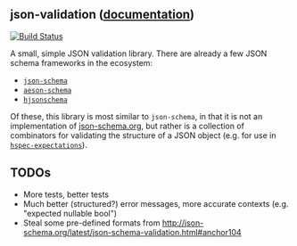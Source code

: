 ## json-validation ([documentation](https://mitchellwrosen.github.io/json-validation/))
[![Build Status](https://travis-ci.org/mitchellwrosen/json-validation.svg?branch=master)](https://travis-ci.org/mitchellwrosen/json-validation)

A small, simple JSON validation library. There are already a few JSON schema frameworks in the ecosystem:

- [`json-schema`](https://hackage.haskell.org/package/json-schema)
- [`aeson-schema`](https://hackage.haskell.org/package/aeson-schema)
- [`hjsonschema`](https://hackage.haskell.org/package/hjsonschema)

Of these, this library is most similar to `json-schema`, in that it is not an implementation of [json-schema.org](http://json-schema.org/), but rather is a collection of combinators for validating the structure of a JSON object (e.g. for use in [`hspec-expectations`](https://hackage.haskell.org/package/hspec-expectations)).

## TODOs

- More tests, better tests
- Much better (structured?) error messages, more accurate contexts (e.g. "expected nullable bool")
- Steal some pre-defined formats from http://json-schema.org/latest/json-schema-validation.html#anchor104
